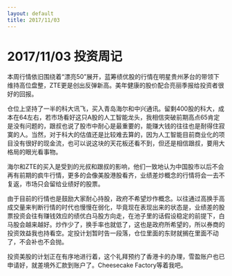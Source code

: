 ```yaml
---
layout: default
title: 2017/11/03
---
```

2017/11/03 投资周记
==================
本周行情依旧围绕着“漂亮50”展开，蓝筹绩优股的行情在明星贵州茅台的带领下维持高位盘整，ZTE更是创出反弹新高。美年健康的股价配合亮丽季报给投资者很好的回报。

仓位上坚持了一半的科大讯飞，买入青岛海尔和中兴通讯。留剩400股的科大，成本在64左右，若市场看好这只A股的人工智能龙头，我相信突破前期高点65肯定是没有问题的，跟叔也说了股市中耐心是最重要的，能赚大钱的往往也是耐得住寂寞的人。当然，对于科大的估值还是比较难去算的，因为人工智能目前商业化的项目没有很好的现金流，也可以说这块的天花板还看不到，但还是相信跟叔，要用大格局的眼光看事物。

海尔和ZTE的买入是受到的光叔和跟叔的影响，他们一致地认为中国股市以后不会再有前期的疯牛行情，更多的会像美股港股看齐，业绩差炒概念的行情将会一去不复返，市场只会留给业绩好的股票。

由于目前的行情也是鼓励大家耐心持股，政府不希望炒作概念。以往通过高换手高成交量来判断行情的时代也慢慢在弱化，毕竟现在表现出来的状态是，业绩差的股票投资会往有赚钱效应的绩优白马股方向走，在池子里的话假设稳定的前提下，白马股会越来越好。炒作少了，换手率也就低了，这也是政府所希望的，所以券商的投资效益我也持看空。定投计划暂时告一段落，仓位里面的东财就搁在里面不动了，不会补也不会抛。

投资美股的计划正在有序地进行着，这个礼拜预约了香港卡的办理，雪盈账户也已申请好，就差境外汇款到账户了。Cheesecake Factory等着我吧。
